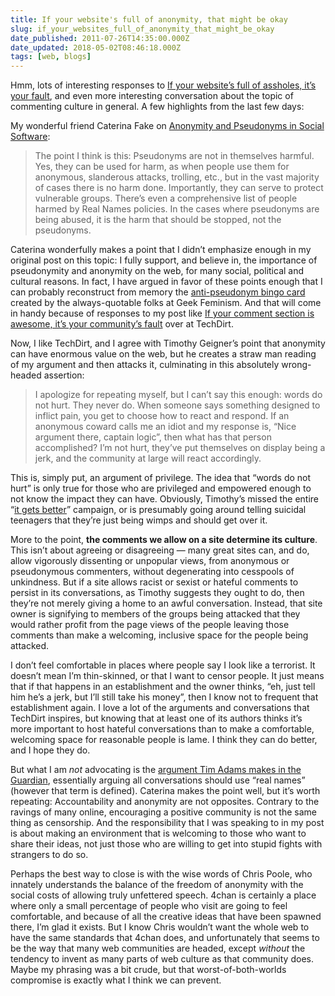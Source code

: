 ```yaml
---
title: If your website's full of anonymity, that might be okay
slug: if_your_websites_full_of_anonymity_that_might_be_okay
date_published: 2011-07-26T14:35:00.000Z
date_updated: 2018-05-02T08:46:18.000Z
tags: [web, blogs]
---
```


Hmm, lots of interesting responses to [If your website’s full of assholes, it’s your fault](/2011/07/20/if_your_websites_full_of_assholes_its_your_fault-2/), and even more interesting conversation about the topic of commenting culture in general. A few highlights from the last few days:

My wonderful friend Caterina Fake on [Anonymity and Pseudonyms in Social Software](http://caterina.net/wp-archives/88):

> The point I think is this: Pseudonyms are not in themselves harmful. Yes, they can be used for harm, as when people use them for anonymous, slanderous attacks, trolling, etc., but in the vast majority of cases there is no harm done. Importantly, they can serve to protect vulnerable groups. There’s even a comprehensive list of people harmed by Real Names policies. In the cases where pseudonyms are being abused, it is the harm that should be stopped, not the pseudonyms.

Caterina wonderfully makes a point that I didn’t emphasize enough in my original post on this topic: I fully support, and believe in, the importance of pseudonymity and anonymity on the web, for many social, political and cultural reasons. In fact, I have argued in favor of these points enough that I can probably reconstruct from memory the [anti-pseudonym bingo card](http://geekfeminism.org/2011/07/08/anti-pseudonym-bingo/) created by the always-quotable folks at Geek Feminism. And that will come in handy because of responses to my post like [If your comment section is awesome, it’s your community’s fault](http://www.techdirt.com/articles/20110721/11292415198/if-your-comment-section-is-awesome-its-your-communitys-fault.shtml) over at TechDirt.

Now, I like TechDirt, and I agree with Timothy Geigner’s point that anonymity can have enormous value on the web, but he creates a straw man reading of my argument and then attacks it, culminating in this absolutely wrong-headed assertion:

> I apologize for repeating myself, but I can’t say this enough: words do not hurt. They never do. When someone says something designed to inflict pain, you get to choose how to react and respond. If an anonymous coward calls me an idiot and my response is, “Nice argument there, captain logic”, then what has that person accomplished? I’m not hurt, they’ve put themselves on display being a jerk, and the community at large will react accordingly.

This is, simply put, an argument of privilege. The idea that “words do not hurt” is only true for those who are privileged and empowered enough to not know the impact they can have. Obviously, Timothy’s missed the entire “[it gets better](http://www.itgetsbetter.org/)” campaign, or is presumably going around telling suicidal teenagers that they’re just being wimps and should get over it.

More to the point, **the comments we allow on a site determine its culture**. This isn’t about agreeing or disagreeing — many great sites can, and do, allow vigorously dissenting or unpopular views, from anonymous or pseudonymous commenters, without degenerating into cesspools of unkindness. But if a site allows racist or sexist or hateful comments to persist in its conversations, as Timothy suggests they ought to do, then they’re not merely giving a home to an awful conversation. Instead, that site owner is signifying to members of the groups being attacked that they would rather profit from the page views of the people leaving those comments than make a welcoming, inclusive space for the people being attacked.

I don’t feel comfortable in places where people say I look like a terrorist. It doesn’t mean I’m thin-skinned, or that I want to censor people. It just means that if that happens in an establishment and the owner thinks, “eh, just tell him he’s a jerk, but I’ll still take his money”, then I know not to frequent that establishment again. I love a lot of the arguments and conversations that TechDirt inspires, but knowing that at least one of its authors thinks it’s more important to host hateful conversations than to make a comfortable, welcoming space for reasonable people is lame. I think they can do better, and I hope they do.

But what I am *not* advocating is the [argument Tim Adams makes in the Guardian](http://www.guardian.co.uk/technology/2011/jul/24/internet-anonymity-trolling-tim-adams), essentially arguing all conversations should use “real names” (however that term is defined). Caterina makes the point well, but it’s worth repeating: Accountability and anonymity are not opposites. Contrary to the ravings of many online, encouraging a positive community is not the same thing as censorship. And the responsibility that I was speaking to in my post is about making an environment that is welcoming to those who want to share their ideas, not just those who are willing to get into stupid fights with strangers to do so.

Perhaps the best way to close is with the wise words of Chris Poole, who innately understands the balance of the freedom of anonymity with the social costs of allowing truly unfettered speech. 4chan is certainly a place where only a small percentage of people who visit are going to feel comfortable, and because of all the creative ideas that have been spawned there, I’m glad it exists. But I know Chris wouldn’t want the whole web to have the same standards that 4chan does, and unfortunately that seems to be the way that many web communities are headed, except *without* the tendency to invent as many parts of web culture as that community does. Maybe my phrasing was a bit crude, but that worst-of-both-worlds compromise is exactly what I think we can prevent.

